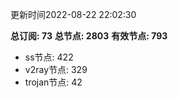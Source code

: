 更新时间2022-08-22 22:02:30

**总订阅: 73**
**总节点: 2803**
**有效节点: 793**
- ss节点: 422
- v2ray节点: 329
- trojan节点: 42
